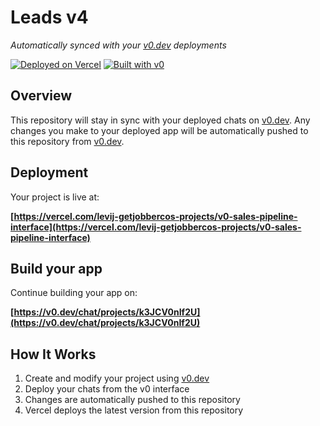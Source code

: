 # Leads v4

*Automatically synced with your [v0.dev](https://v0.dev) deployments*

[![Deployed on Vercel](https://img.shields.io/badge/Deployed%20on-Vercel-black?style=for-the-badge&logo=vercel)](https://vercel.com/levij-getjobbercos-projects/v0-sales-pipeline-interface)
[![Built with v0](https://img.shields.io/badge/Built%20with-v0.dev-black?style=for-the-badge)](https://v0.dev/chat/projects/k3JCV0nIf2U)

## Overview

This repository will stay in sync with your deployed chats on [v0.dev](https://v0.dev).
Any changes you make to your deployed app will be automatically pushed to this repository from [v0.dev](https://v0.dev).

## Deployment

Your project is live at:

**[https://vercel.com/levij-getjobbercos-projects/v0-sales-pipeline-interface](https://vercel.com/levij-getjobbercos-projects/v0-sales-pipeline-interface)**

## Build your app

Continue building your app on:

**[https://v0.dev/chat/projects/k3JCV0nIf2U](https://v0.dev/chat/projects/k3JCV0nIf2U)**

## How It Works

1. Create and modify your project using [v0.dev](https://v0.dev)
2. Deploy your chats from the v0 interface
3. Changes are automatically pushed to this repository
4. Vercel deploys the latest version from this repository
